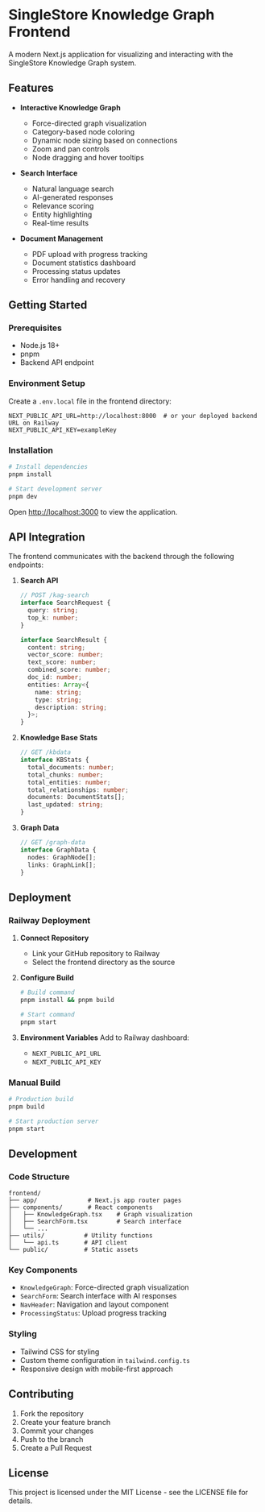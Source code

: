 # SingleStore Knowledge Graph Frontend

A modern Next.js application for visualizing and interacting with the SingleStore Knowledge Graph system.

## Features

- **Interactive Knowledge Graph**
  - Force-directed graph visualization
  - Category-based node coloring
  - Dynamic node sizing based on connections
  - Zoom and pan controls
  - Node dragging and hover tooltips

- **Search Interface**
  - Natural language search
  - AI-generated responses
  - Relevance scoring
  - Entity highlighting
  - Real-time results

- **Document Management**
  - PDF upload with progress tracking
  - Document statistics dashboard
  - Processing status updates
  - Error handling and recovery

## Getting Started

### Prerequisites

- Node.js 18+
- pnpm
- Backend API endpoint

### Environment Setup

Create a `.env.local` file in the frontend directory:

```env
NEXT_PUBLIC_API_URL=http://localhost:8000  # or your deployed backend URL on Railway
NEXT_PUBLIC_API_KEY=exampleKey
```

### Installation

```bash
# Install dependencies
pnpm install

# Start development server
pnpm dev
```

Open [http://localhost:3000](http://localhost:3000) to view the application.

## API Integration

The frontend communicates with the backend through the following endpoints:

1. **Search API**
   ```typescript
   // POST /kag-search
   interface SearchRequest {
     query: string;
     top_k: number;
   }

   interface SearchResult {
     content: string;
     vector_score: number;
     text_score: number;
     combined_score: number;
     doc_id: number;
     entities: Array<{
       name: string;
       type: string;
       description: string;
     }>;
   }
   ```

2. **Knowledge Base Stats**
   ```typescript
   // GET /kbdata
   interface KBStats {
     total_documents: number;
     total_chunks: number;
     total_entities: number;
     total_relationships: number;
     documents: DocumentStats[];
     last_updated: string;
   }
   ```

3. **Graph Data**
   ```typescript
   // GET /graph-data
   interface GraphData {
     nodes: GraphNode[];
     links: GraphLink[];
   }
   ```

## Deployment

### Railway Deployment

1. **Connect Repository**
   - Link your GitHub repository to Railway
   - Select the frontend directory as the source

2. **Configure Build**
   ```bash
   # Build command
   pnpm install && pnpm build

   # Start command
   pnpm start
   ```

3. **Environment Variables**
   Add to Railway dashboard:
   - `NEXT_PUBLIC_API_URL`
   - `NEXT_PUBLIC_API_KEY`

### Manual Build

```bash
# Production build
pnpm build

# Start production server
pnpm start
```

## Development

### Code Structure

```
frontend/
├── app/              # Next.js app router pages
├── components/       # React components
│   ├── KnowledgeGraph.tsx    # Graph visualization
│   ├── SearchForm.tsx        # Search interface
│   └── ...
├── utils/           # Utility functions
│   └── api.ts       # API client
└── public/          # Static assets
```

### Key Components

- `KnowledgeGraph`: Force-directed graph visualization
- `SearchForm`: Search interface with AI responses
- `NavHeader`: Navigation and layout component
- `ProcessingStatus`: Upload progress tracking

### Styling

- Tailwind CSS for styling
- Custom theme configuration in `tailwind.config.ts`
- Responsive design with mobile-first approach

## Contributing

1. Fork the repository
2. Create your feature branch
3. Commit your changes
4. Push to the branch
5. Create a Pull Request

## License

This project is licensed under the MIT License - see the LICENSE file for details.
